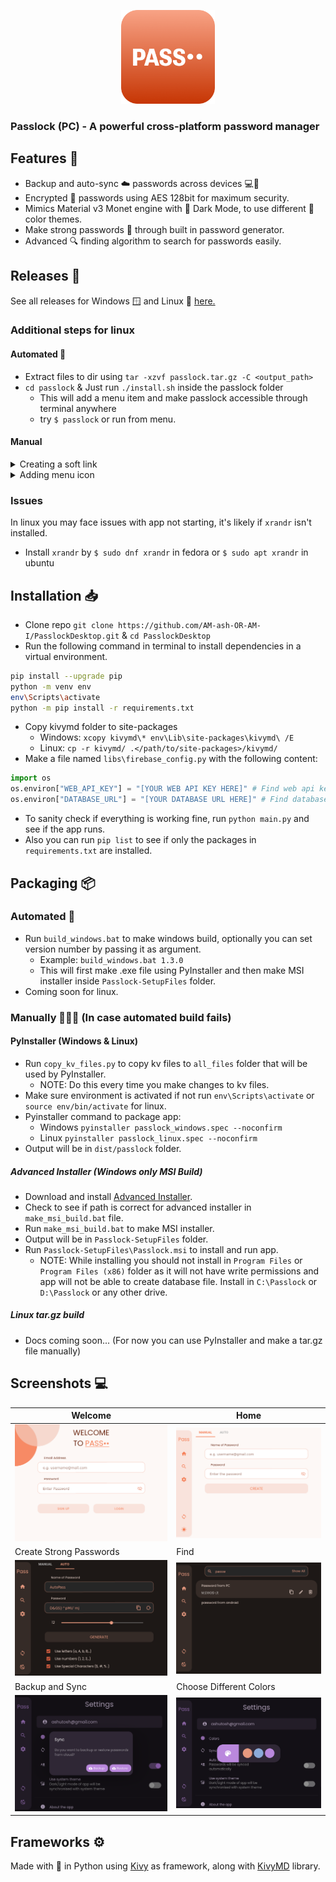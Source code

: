 <p align = "center">
    <img src = "icons/pass.png" height = 150>
</p>

### Passlock (PC) - A powerful cross-platform password manager

## Features 🌟

* Backup and auto-sync ☁️ passwords across devices 💻📱
* Encrypted 🔐 passwords using AES 128bit for maximum security.
* Mimics Material v3 Monet engine with 🌙 Dark Mode, to use different 🎨 color themes.
* Make strong passwords 🔑 through built in password generator.
* Advanced 🔍 finding algorithm to search for passwords easily.

## Releases 🚀

See all releases for Windows 🪟 and Linux 🐧 [here.](https://github.com/AM-ash-OR-AM-I/PasslockDesktop/releases/)

### Additional steps for linux

#### Automated 🤖

* Extract files to dir using `tar -xzvf passlock.tar.gz -C <output_path>`
* `cd passlock` & Just run `./install.sh` inside the passlock folder
  * This will add a menu item and make passlock accessible through terminal anywhere
  * try `$ passlock` or run from menu.

#### Manual

<details>
<summary>Creating a soft link</summary>
After installing and extracting .tar.gz file in linux to run app anywhere in terminal we can create a softlink like this:

```$ ln -s /path/to/passlock/Passlock /usr/local/bin/passlock```

After this we can run passlock by typing `$ passlock`

</details>
<details>
<summary>Adding menu icon</summary>

```bash
cd ~/.local/share/applications
nano passlock.desktop
```

Paste the following lines by specifying the `/path/to/passlock` in `Exec` and `Icon` fields

```ini
[Desktop Entry]
Encoding=UTF-8
Version=1.3.0
Type=Application
Terminal=false
Exec=/path/to/passlock/Passlock
Name=Passlock
Icon=/path/to/passlock/pass.png
```

Now app can be launched from applications menu
</details>

### Issues

In linux you may face issues with app not starting, it's likely if `xrandr` isn't installed.
* Install `xrandr` by `$ sudo dnf xrandr` in fedora or `$ sudo apt xrandr` in ubuntu

## Installation 📥

* Clone repo `git clone https://github.com/AM-ash-OR-AM-I/PasslockDesktop.git` & `cd PasslockDesktop`
* Run the following command in terminal to install dependencies in a virtual environment.

```sh
pip install --upgrade pip
python -m venv env
env\Scripts\activate
python -m pip install -r requirements.txt
```

* Copy kivymd folder to site-packages
  * Windows: `xcopy kivymd\* env\Lib\site-packages\kivymd\ /E`
  * Linux: `cp -r kivymd/ .</path/to/site-packages>/kivymd/`
* Make a file named `libs\firebase_config.py` with the following content:

```py
import os
os.environ["WEB_API_KEY"] = "[YOUR WEB API KEY HERE]" # Find web api key in firebase project settings
os.environ["DATABASE_URL"] = "[YOUR DATABASE URL HERE]" # Find database url in firebase project settings
```

* To sanity check if everything is working fine, run `python main.py` and see if the app runs.
* Also you can run `pip list` to see if only the packages in `requirements.txt` are installed.

## Packaging 📦

### Automated 🤖

* Run `build_windows.bat` to make windows build, optionally you can set version number by passing it as argument.
  * Example: `build_windows.bat 1.3.0`
  * This will first make .exe file using PyInstaller and then make MSI installer inside `Passlock-SetupFiles` folder.
* Coming soon for linux.

### Manually 🧑🏻‍💻 (In case automated build fails)

#### PyInstaller (Windows & Linux)

* Run `copy_kv_files.py` to copy kv files to `all_files` folder that will be used by PyInstaller.
  * NOTE: Do this every time you make changes to kv files.
* Make sure environment is activated if not run `env\Scripts\activate` or `source env/bin/activate` for linux.
* Pyinstaller command to package app:
  * Windows `pyinstaller passlock_windows.spec --noconfirm`
  * Linux `pyinstaller passlock_linux.spec --noconfirm`
* Output will be in `dist/passlock` folder.

##### Advanced Installer (Windows only MSI Build)

* Download and install <a href="https://www.advancedinstaller.com/downloads.html">Advanced Installer</a>.
* Check to see if path is correct for advanced installer in `make_msi_build.bat` file.
* Run `make_msi_build.bat` to make MSI installer.
* Output will be in `Passlock-SetupFiles` folder.
* Run `Passlock-SetupFiles\Passlock.msi` to install and run app.
  * NOTE: While installing you should not install in `Program Files` or `Program Files (x86)` folder as it will not have write permissions and app will not be able to create database file. Install in `C:\Passlock` or `D:\Passlock` or any other drive.

##### Linux tar.gz build

* Docs coming soon... (For now you can use PyInstaller and make a tar.gz file manually)

## Screenshots 💻

| Welcome                              | Home                              |
|--------------------------------------|-----------------------------------|
| ![](./screenshots/WelcomeScreen.png) | ![](./screenshots/HomeScreen.png) |
| Create Strong Passwords              | Find                              |
| ![](./screenshots/DarkMode.png)      | ![](./screenshots/FindScreen.png) |
| Backup and Sync                      | Choose Different Colors           |
| ![](./screenshots/sync.png)          | ![](./screenshots/colors.png)     |

## Frameworks ⚙️

Made with 💖 in Python using <a href="https://github.com/kivy/kivy">Kivy</a> as framework, along with
<a href="https://github.com/kivymd/KivyMD">KivyMD</a> library.
